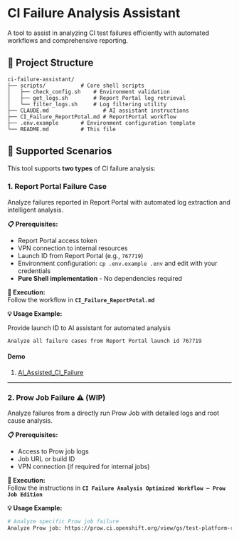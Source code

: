 # CI Failure Analysis Assistant

A tool to assist in analyzing CI test failures efficiently with automated workflows and comprehensive reporting.

## 📁 Project Structure

```
ci-failure-assistant/
├── scripts/           # Core shell scripts
│   ├── check_config.sh    # Environment validation
│   ├── get_logs.sh        # Report Portal log retrieval
│   └── filter_logs.sh     # Log filtering utility
├── CLAUDE.md                 # AI assistant instructions
├── CI_Failure_ReportPotal.md # ReportPortal workflow
├── .env.example       # Environment configuration template
└── README.md          # This file
```

## 🎯 Supported Scenarios

This tool supports **two types** of CI failure analysis:

### 1.  Report Portal Failure Case
Analyze failures reported in Report Portal with automated log extraction and intelligent analysis.

**📋 Prerequisites:**
- Report Portal access token
- VPN connection to internal resources  
- Launch ID from Report Portal (e.g., `767719`)
- Environment configuration: `cp .env.example .env` and edit with your credentials
- **Pure Shell implementation** - No dependencies required

**🚀 Execution:**  
Follow the workflow in **`CI_Failure_ReportPotal.md`**

**💡 Usage Example:** 

Provide launch ID to AI assistant for automated analysis

```
Analyze all failure cases from Report Portal launch id 767719
```

#### Demo

1. [AI_Assisted_CI_Failure](https://drive.google.com/file/d/144xV5h30ZbpFZabBWvoA4Acq6zGM-NEt/view?usp=drive_link)
---

### 2.  Prow Job Failure ⚠️ (WIP)
Analyze failures from a directly run Prow Job with detailed logs and root cause analysis.

**📋 Prerequisites:**
- Access to Prow job logs
- Job URL or build ID
- VPN connection (if required for internal jobs)

**🚀 Execution:**  
Follow the instructions in **`CI Failure Analysis Optimized Workflow – Prow Job Edition`**

**💡 Usage Example:**  
```bash
# Analyze specific Prow job failure
Analyze Prow job: https://prow.ci.openshift.org/view/gs/test-platform-results/logs/periodic-ci-openshift-cloud-credential-operator-release-4.20-periodics-e2e-azure-manual-oidc/1961997673242300416
```
